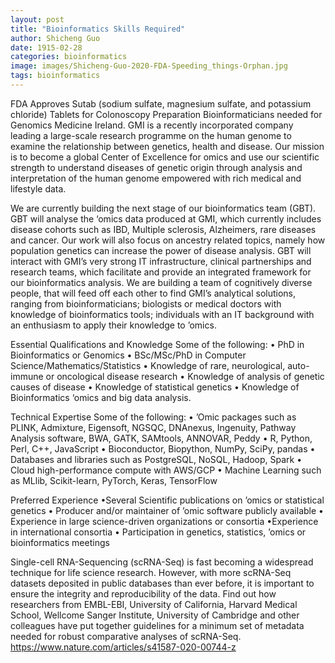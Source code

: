 ```yaml
---
layout: post
title: "Bioinformatics Skills Required"
author: Shicheng Guo
date: 1915-02-28
categories: bioinformatics
image: images/Shicheng-Guo-2020-FDA-Speeding_things-Orphan.jpg
tags: bioinformatics
---
```

FDA Approves Sutab (sodium sulfate, magnesium sulfate, and potassium chloride) Tablets for Colonoscopy Preparation
Bioinformaticians needed for Genomics Medicine Ireland. GMI is a recently incorporated company leading a large-scale research programme on the human genome to examine the relationship between genetics, health and disease. Our mission is to become a global Center of Excellence for omics and use our scientific strength to understand diseases of genetic origin through analysis and interpretation of the human genome empowered with rich medical and lifestyle data.

We are currently building the next stage of our bioinformatics team (GBT). GBT will analyse the ‘omics data produced at GMI, which currently includes disease cohorts such as IBD, Multiple sclerosis, Alzheimers, rare diseases and cancer. Our work will also focus on ancestry related topics, namely how population genetics can increase the power of disease analysis. GBT will interact with GMI’s very strong IT infrastructure, clinical partnerships and research teams, which facilitate and provide an integrated framework for our bioinformatics analysis. We are building a team of cognitively diverse people, that will feed off each other to find GMI’s analytical solutions, ranging from bioinformaticians; biologists or medical doctors with knowledge of bioinformatics tools; individuals with an IT background with an enthusiasm to apply their knowledge to ’omics.

Essential Qualifications and Knowledge Some of the following: • PhD in Bioinformatics or Genomics • BSc/MSc/PhD in Computer Science/Mathematics/Statistics • Knowledge of rare, neurological, auto-immune or oncological disease research • Knowledge of analysis of genetic causes of disease • Knowledge of statistical genetics • Knowledge of Bioinformatics ‘omics and big data analysis.

Technical Expertise Some of the following: • ’Omic packages such as PLINK, Admixture, Eigensoft, NGSQC, DNAnexus, Ingenuity, Pathway Analysis software, BWA, GATK, SAMtools, ANNOVAR, Peddy • R, Python, Perl, C++, JavaScript • Bioconductor, Biopython, NumPy, SciPy, pandas • Databases and libraries such as PostgreSQL, NoSQL, Hadoop, Spark • Cloud high-performance compute with AWS/GCP • Machine Learning such as MLlib, Scikit-learn, PyTorch, Keras, TensorFlow

Preferred Experience •Several Scientific publications on ’omics or statistical genetics • Producer and/or maintainer of ’omic software publicly available • Experience in large science-driven organizations or consortia •Experience in international consortia • Participation in genetics, statistics, ’omics or bioinformatics meetings

Single-cell RNA-Sequencing (scRNA-Seq) is fast becoming a widespread technique for life science research. However, with more scRNA-Seq datasets deposited in public databases than ever before, it is important to ensure the integrity and reproducibility of the data. Find out how researchers from EMBL-EBI, University of California, Harvard Medical School, Wellcome Sanger Institute, University of Cambridge and other colleagues have put together guidelines for a minimum set of metadata needed for robust comparative analyses of scRNA-Seq. https://www.nature.com/articles/s41587-020-00744-z

